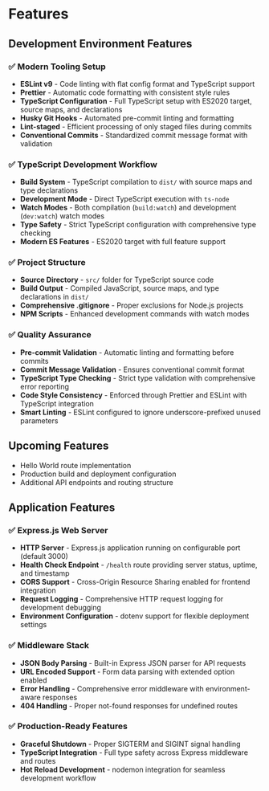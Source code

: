# Features

## Development Environment Features

### ✅ Modern Tooling Setup
- **ESLint v9** - Code linting with flat config format and TypeScript support
- **Prettier** - Automatic code formatting with consistent style rules
- **TypeScript Configuration** - Full TypeScript setup with ES2020 target, source maps, and declarations
- **Husky Git Hooks** - Automated pre-commit linting and formatting
- **Lint-staged** - Efficient processing of only staged files during commits
- **Conventional Commits** - Standardized commit message format with validation

### ✅ TypeScript Development Workflow
- **Build System** - TypeScript compilation to `dist/` with source maps and type declarations
- **Development Mode** - Direct TypeScript execution with `ts-node`
- **Watch Modes** - Both compilation (`build:watch`) and development (`dev:watch`) watch modes
- **Type Safety** - Strict TypeScript configuration with comprehensive type checking
- **Modern ES Features** - ES2020 target with full feature support

### ✅ Project Structure
- **Source Directory** - `src/` folder for TypeScript source code
- **Build Output** - Compiled JavaScript, source maps, and type declarations in `dist/`  
- **Comprehensive .gitignore** - Proper exclusions for Node.js projects
- **NPM Scripts** - Enhanced development commands with watch modes

### ✅ Quality Assurance
- **Pre-commit Validation** - Automatic linting and formatting before commits
- **Commit Message Validation** - Ensures conventional commit format
- **TypeScript Type Checking** - Strict type validation with comprehensive error reporting
- **Code Style Consistency** - Enforced through Prettier and ESLint with TypeScript integration
- **Smart Linting** - ESLint configured to ignore underscore-prefixed unused parameters

## Upcoming Features
- Hello World route implementation  
- Production build and deployment configuration
- Additional API endpoints and routing structure

## Application Features

### ✅ Express.js Web Server
- **HTTP Server** - Express.js application running on configurable port (default 3000)
- **Health Check Endpoint** - `/health` route providing server status, uptime, and timestamp
- **CORS Support** - Cross-Origin Resource Sharing enabled for frontend integration
- **Request Logging** - Comprehensive HTTP request logging for development debugging
- **Environment Configuration** - dotenv support for flexible deployment settings

### ✅ Middleware Stack
- **JSON Body Parsing** - Built-in Express JSON parser for API requests
- **URL Encoded Support** - Form data parsing with extended option enabled
- **Error Handling** - Comprehensive error middleware with environment-aware responses
- **404 Handling** - Proper not-found responses for undefined routes

### ✅ Production-Ready Features  
- **Graceful Shutdown** - Proper SIGTERM and SIGINT signal handling
- **TypeScript Integration** - Full type safety across Express middleware and routes
- **Hot Reload Development** - nodemon integration for seamless development workflow